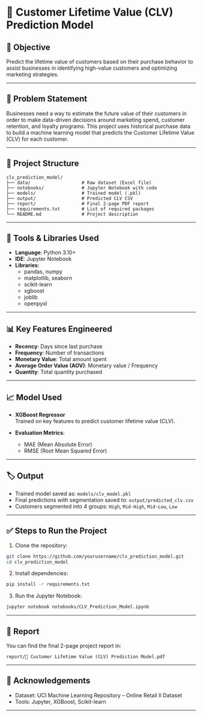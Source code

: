# 🧮 Customer Lifetime Value (CLV) Prediction Model

## 🎯 Objective
Predict the lifetime value of customers based on their purchase behavior to assist businesses in identifying high-value customers and optimizing marketing strategies.

---

## 🧠 Problem Statement
Businesses need a way to estimate the future value of their customers in order to make data-driven decisions around marketing spend, customer retention, and loyalty programs. This project uses historical purchase data to build a machine learning model that predicts the Customer Lifetime Value (CLV) for each customer.

---

## 📂 Project Structure

```
clv_prediction_model/
├── data/                   # Raw dataset (Excel file)
├── notebooks/              # Jupyter Notebook with code
├── models/                 # Trained model (.pkl)
├── output/                 # Predicted CLV CSV
├── report/                 # Final 2-page PDF report
├── requirements.txt        # List of required packages
└── README.md               # Project description
```

---

## 🧰 Tools & Libraries Used

- **Language**: Python 3.10+
- **IDE**: Jupyter Notebook
- **Libraries**:
  - pandas, numpy
  - matplotlib, seaborn
  - scikit-learn
  - xgboost
  - joblib
  - openpyxl

---

## 📊 Key Features Engineered

- **Recency**: Days since last purchase  
- **Frequency**: Number of transactions  
- **Monetary Value**: Total amount spent  
- **Average Order Value (AOV)**: Monetary value / Frequency  
- **Quantity**: Total quantity purchased  

---

## 📈 Model Used

- **XGBoost Regressor**  
  Trained on key features to predict customer lifetime value (CLV).

- **Evaluation Metrics**:  
  - MAE (Mean Absolute Error)  
  - RMSE (Root Mean Squared Error)

---

## 🏷️ Output

- Trained model saved as: `models/clv_model.pkl`  
- Final predictions with segmentation saved to: `output/predicted_clv.csv`  
- Customers segmented into 4 groups: `High`, `Mid-High`, `Mid-Low`, `Low`

---

## ✅ Steps to Run the Project

1. Clone the repository:
```bash
git clone https://github.com/yourusername/clv_prediction_model.git
cd clv_prediction_model
```

2. Install dependencies:
```bash
pip install -r requirements.txt
```

3. Run the Jupyter Notebook:
```bash
jupyter notebook notebooks/CLV_Prediction_Model.ipynb
```

---

## 📄 Report

You can find the final 2-page project report in:
```
report/🧮 Customer Lifetime Value (CLV) Prediction Model.pdf
```

---

## 🤝 Acknowledgements

- Dataset: UCI Machine Learning Repository – Online Retail II Dataset
- Tools: Jupyter, XGBoost, Scikit-learn

---
